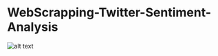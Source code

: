 # WebScrapping-Twitter-Sentiment-Analysis

![alt text](https://user-images.githubusercontent.com/88379464/155484969-c84f214c-3df4-4fc2-aa15-2345c8cefb86.png)

